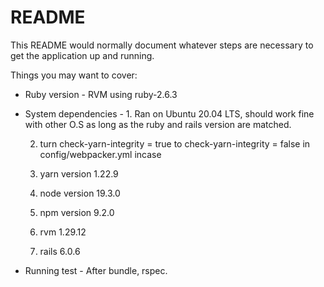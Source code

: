 # README

This README would normally document whatever steps are necessary to get the
application up and running.

Things you may want to cover:

* Ruby version - RVM using ruby-2.6.3

* System dependencies - 1. Ran on Ubuntu 20.04 LTS, should work fine with other O.S as long as the ruby and rails version are matched.

  2. turn check-yarn-integrity = true to check-yarn-integrity = false in config/webpacker.yml incase
  
  3. yarn version 1.22.9
  
  4. node version 19.3.0
  
  5. npm version 9.2.0
  
  6. rvm 1.29.12
  
  7. rails 6.0.6
  
* Running test - After bundle, rspec.

  
